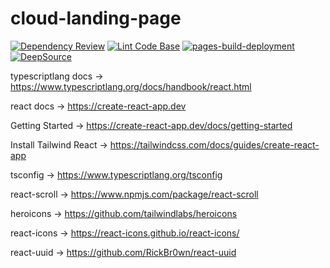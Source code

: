 # cloud-landing-page

[![Dependency Review](https://github.com/milliorn/cloud-landing-page/actions/workflows/dependency-review.yml/badge.svg)](https://github.com/milliorn/cloud-landing-page/actions/workflows/dependency-review.yml)
[![Lint Code Base](https://github.com/milliorn/cloud-landing-page/actions/workflows/super-linter.yml/badge.svg)](https://github.com/milliorn/cloud-landing-page/actions/workflows/super-linter.yml)
[![pages-build-deployment](https://github.com/milliorn/cloud-landing-page/actions/workflows/pages/pages-build-deployment/badge.svg)](https://github.com/milliorn/cloud-landing-page/actions/workflows/pages/pages-build-deployment)
[![DeepSource](https://deepsource.io/gh/milliorn/cloud-landing-page.svg/?label=active+issues&show_trend=true&token=zgdHIBvFS0ienR8oRIeZmdOL)](https://deepsource.io/gh/milliorn/cloud-landing-page/?ref=repository-badge)

typescriptlang docs -> <https://www.typescriptlang.org/docs/handbook/react.html>

react docs -> <https://create-react-app.dev>

Getting Started -> <https://create-react-app.dev/docs/getting-started>

Install Tailwind React -> <https://tailwindcss.com/docs/guides/create-react-app>

tsconfig -> <https://www.typescriptlang.org/tsconfig>

react-scroll -> <https://www.npmjs.com/package/react-scroll>

heroicons -> <https://github.com/tailwindlabs/heroicons>

react-icons -> <https://react-icons.github.io/react-icons/>

react-uuid -> <https://github.com/RickBr0wn/react-uuid>
